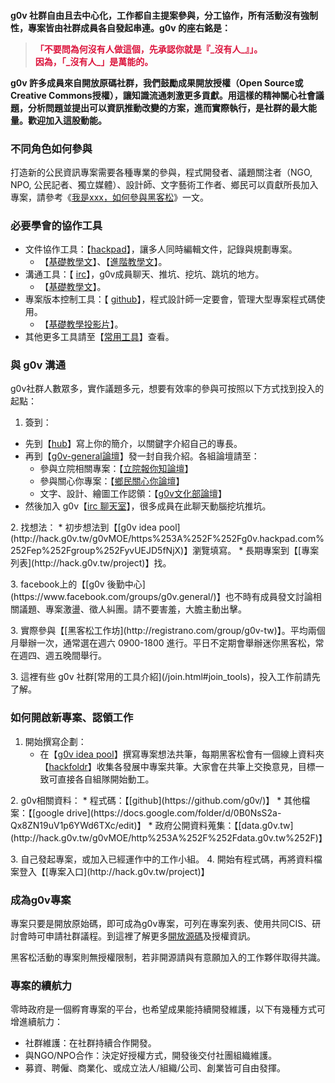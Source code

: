 <div class="ui stacked segment">
<h4>
g0v 社群自由且去中心化，工作都自主提案參與，分工協作，所有活動沒有強制性，專案皆由社群成員各自發起串連。g0v 的座右銘是：

<p />

<blockquote style="color: crimson">「不要問為何沒有人做這個，先承認你就是『_沒有人_』」。<br />
因為，「_沒有人_」是萬能的。</blockquote>


<p />
g0v 許多成員來自開放原碼社群，我們鼓勵成果開放授權（Open Source或Creative Commons授權），讓知識流通刺激更多貢獻。用這樣的精神關心社會議題，分析問題並提出可以資訊推動改變的方案，進而實際執行，是社群的最大能量。歡迎加入這股動能。

</h4>
</div>

### 不同角色如何參與

打造新的公民資訊專案需要各種專業的參與，程式開發者、議題關注者（NGO, NPO, 公民記者、獨立媒體）、設計師、文字藝術工作者、鄉民可以貢獻所長加入專案，請參考《[我是xxx，如何參與黑客松](http://hack.g0v.tw/g0vMOE/ciS8hEGw7iu)》一文。

### 必要學會的協作工具

* 文件協作工具：【[hackpad](https://hackpad.com/)】，讓多人同時編輯文件，記錄與規劃專案。
  * 【[基礎教學文](http://citizen.wiki.g0v.tw/index.php?title=%E7%AC%AC%E4%B8%80%E6%AC%A1%E4%BD%BF%E7%94%A8hackPad%E5%B0%B1%E4%B8%8A%E6%89%8B)】、【[進階教學文](https://github.com/g0v/dev/wiki/%E5%A6%82%E4%BD%95%E4%BD%BF%E7%94%A8-Hackpad)】。
* 溝通工具：【 [irc](http://hack.g0v.tw/irc)】，g0v成員聊天、推坑、挖坑、跳坑的地方。
  * 【[基礎教學文](https://github.com/g0v/dev/wiki/%E5%A6%82%E4%BD%95%E4%BD%BF%E7%94%A8-IRC)】。
* 專案版本控制工具：【 [github](https://github.com/)】，程式設計師一定要會，管理大型專案程式碼使用。
  * 【[基礎教學投影片](http://www.slideshare.net/littlebtc/git-5528339)】。
* 其他更多工具請至【[常用工具](http://g0v.tw/join.html#join_tools)】查看。


<div class="ui horizontal icon divider">
  <i class="code icon"></i>
</div>

### 與 g0v 溝通

g0v社群人數眾多，實作議題多元，想要有效率的參與可按照以下方式找到投入的起點：

1. 簽到：
  * 先到【[hub](http://hack.g0v.tw/people)】寫上你的簡介，以關鍵字介紹自己的專長。
  * 再到【[g0v-general論壇](http://hack.g0v.tw/g0vMOE/https%253A%252F%252Fgroups.google.com%252Fforum%252Fembed%252F%253Fplace%253Dforum%252Fg0v-general)】發一封自我介紹。各組論壇請至：
    * 參與立院相關專案：【[立院報你知論壇](http://hack.g0v.tw/g0vMOE/https%253A%252F%252Fgroups.google.com%252Fforum%252Fembed%252F%253Fplace%253Dforum%252Fg0v-ly)】
    * 參與關心你專案：【[鄉民關心你論壇](http://hack.g0v.tw/g0vMOE/https%253A%252F%252Fgroups.google.com%252Fforum%252Fembed%252F%253Fplace%253Dforum%252Fkuansim)】
    * 文字、設計、繪圖工作認領：【[g0v文化部論壇](http://hack.g0v.tw/g0vMOE/https%253A%252F%252Fgroups.google.com%252Fforum%252Fembed%252F%253Fplace%253Dforum%252Fg0v-moc)】
  * 然後加入 g0v【[irc 聊天室](http://hack.g0v.tw/irc)】，很多成員在此聊天動腦挖坑推坑。
<p></p>
2. 找想法：
	* 初步想法到【[g0v idea pool](http://hack.g0v.tw/g0vMOE/https%253A%252F%252Fg0v.hackpad.com%252Fep%252Fgroup%252FyvUEJD5fNjX)】瀏覽填寫。
	* 長期專案到【[專案列表](http://hack.g0v.tw/project)】找。
<p></p>
3. facebook上的【[g0v 後勤中心](https://www.facebook.com/groups/g0v.general/)】也不時有成員發文討論相關議題、專案激盪、徵人糾團。請不要害羞，大膽主動出擊。
<p></p>
3. 實際參與【[黑客松工作坊](http://registrano.com/group/g0v-tw)】。平均兩個月舉辦一次，通常選在週六 0900-1800 進行。平日不定期會舉辦迷你黑客松，常在週四、週五晚間舉行。
<p></p>
3. 這裡有些 g0v 社群[常用的工具介紹](/join.html#join_tools)，投入工作前請先了解。

<div class="ui horizontal icon divider">
  <i class="code icon"></i>
</div>

### 如何開啟新專案、認領工作

1. 開始撰寫企劃：
	* 在【[g0v idea pool](http://hack.g0v.tw/g0vMOE/https%253A%252F%252Fg0v.hackpad.com%252Fep%252Fgroup%252FyvUEJD5fNjX)】撰寫專案想法共筆，每期黑客松會有一個線上資料夾 【[hackfoldr](http://hack.g0v.tw)】收集各發展中專案共筆。大家會在共筆上交換意見，目標一致可直接各自組隊開始動工。
<p></p>
2. g0v相關資料：
 	* 程式碼：【[github](https://github.com/g0v/)】
 	* 其他檔案：【[google drive](https://docs.google.com/folder/d/0B0NsS2a-Qx8ZN19uV1p6YWd6TXc/edit)】
 	* 政府公開資料蒐集：【[data.g0v.tw](http://hack.g0v.tw/g0vMOE/http%253A%252F%252Fdata.g0v.tw%252F)】
<p></p>
3. 自己發起專案，或加入已經運作中的工作小組。
4. 開始有程式碼，再將資料檔案登入【[專案入口](http://hack.g0v.tw/project)】

<div class="ui horizontal icon divider">
  <i class="code icon"></i>
</div>

### 成為g0v專案

專案只要是開放原始碼，即可成為g0v專案，可列在專案列表、使用共同CIS、研討會時可申請社群議程。到這裡了解更多[開放源碼](/join.html#join_license)及授權資訊。

黑客松活動的專案則無授權限制，若非開源請與有意願加入的工作夥伴取得共識。

<div class="ui horizontal icon divider">
  <i class="code icon"></i>
</div>

### 專案的續航力

零時政府是一個孵育專案的平台，也希望成果能持續開發維護，以下有幾種方式可增進續航力：

* 社群維護：在社群持續合作開發。
* 與NGO/NPO合作：決定好授權方式，開發後交付社團組織維護。
* 募資、聘僱、商業化、或成立法人/組織/公司、創業皆可自由發揮。

<div class="ui horizontal icon divider">
  <i class="code icon"></i>
</div>





